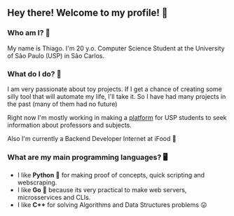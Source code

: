 ## Hey there! Welcome to my profile! 🙂

### Who am I? 🤔

My name is Thiago. I'm 20 y.o. Computer Science Student at the University of São Paulo (USP) in São Carlos.

### What do I do? 👷

I am very passionate about toy projects. 
If I get a chance of creating some silly tool that will automate my life, I'll take it. So I have had many projects in the past (many of them had no future)

Right now I'm mostly working in making a [platform](https://github.com/Projeto-USPY/) for USP students to seek information about professors and subjects.

Also I'm currently a Backend Developer Internet at iFood 🌮

### What are my main programming languages? 🖥️

- I like **Python** 🐍 for making proof of concepts, quick scripting and webscraping.
- I like **Go** 🐹 because its very practical to make web servers, microsservices and CLIs.
- I like **C++**  for solving Algorithms and Data Structures problems 😛

<!--
**tprei/tprei** is a ✨ _special_ ✨ repository because its `README.md` (this file) appears on your GitHub profile.

Here are some ideas to get you started:

- 🔭 I’m currently working on ...
- 🌱 I’m currently learning ...
- 👯 I’m looking to collaborate on ...
- 🤔 I’m looking for help with ...
- 💬 Ask me about ...
- 📫 How to reach me: ...
- 😄 Pronouns: ...
- ⚡ Fun fact: ...
-->
